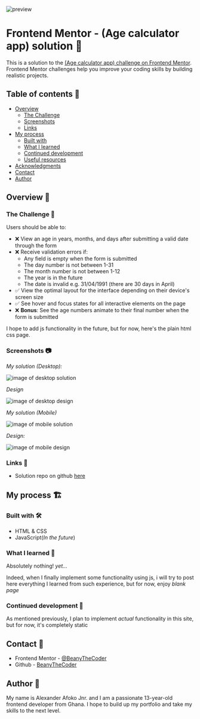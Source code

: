 ![preview](design/desktop-preview.jpg)

# Frontend Mentor - (Age calculator app) solution 🚀

This is a solution to the [(Age calculator app) challenge on Frontend Mentor](https://www.frontendmentor.io/challenges/age-calculator-app-dF9DFFpj-Q/hub). Frontend Mentor challenges help you improve your coding skills by building realistic projects.

## Table of contents 📑

- [Overview](#overview-🌟)
  - [The Challenge](#the-challenge-🧪)
  - [Screenshots](#screenshots-📷)
  - [Links](#links-🔗)
- [My process](#my-process-🏗️)
  - [Built with](#built-with-🛠️)
  - [What I learned](#what-i-learned-🧠)
  - [Continued development](#continued-development-🚀)
  - [Useful resources](#useful-resources-📚)
- [Acknowledgments](#acknowledgments-🙏)
- [Contact](#contact-📧)
- [Author](#author-👤)

## Overview 🌟

### The Challenge 🧪

Users should be able to:

- ❌ View an age in years, months, and days after submitting a valid date through the form
- ❌ Receive validation errors if:
  - Any field is empty when the form is submitted
  - The day number is not between 1-31
  - The month number is not between 1-12
  - The year is in the future
  - The date is invalid e.g. 31/04/1991 (there are 30 days in April)
- ✅ View the optimal layout for the interface depending on their device's screen size
- ✅ See hover and focus states for all interactive elements on the page
- ❌ **Bonus**: See the age numbers animate to their final number when the form is submitted

I hope to add js functionality in the future, but for now, here's the plain html css page.

### Screenshots 📷

_My solution (Desktop):_

![image of desktop solution](image.png)

_Design_

![image of desktop design](./design/desktop-completed.jpg)

_My solution (Mobile)_

![image of mobile solution](image-1.png)

_Design:_

![image of mobile design](./design/mobile-design.jpg)

### Links 🔗

- Solution repo on github [here](https://github.com/BeanyTheCoder/age-calculator-app-main)

## My process 🏗️

### Built with 🛠️

- HTML & CSS
- JavaScript(_In the future_)

### What I learned 🧠

Absolutely nothing! *yet...*

Indeed, when I finally implement some functionality using js, i will try to post here everything I learned from such experience, but for now, enjoy *blank page*

### Continued development 🚀

As mentioned previously, I plan to implement *actual* functionality in this site, but for now, it's completely static
## Contact 📧

- Frontend Mentor - [@BeanyTheCoder](https://www.frontendmentor.io/profile/BeanyTheCoder)
- Github - [BeanyTheCoder](https://github.com/BeanyTheCoder)

## Author 👤

My name is Alexander Afoko Jnr. and I am a passionate 13-year-old frontend developer from Ghana.
I hope to build up my portfolio and take my skills to the next level.
